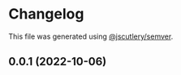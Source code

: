 # Changelog

This file was generated using [@jscutlery/semver](https://github.com/jscutlery/semver).

## 0.0.1 (2022-10-06)
